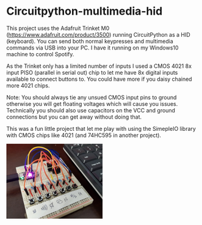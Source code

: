 # Circuitpython-multimedia-hid

This project uses the Adafruit Trinket M0 (https://www.adafruit.com/product/3500) running CircuitPython as a HID (keyboard).  You can send both normal keypresses and multimedia commands via USB into your PC.  I have it running on my Windows10 machine to control Spotify.

As the Trinket only has a limited number of inputs I used a CMOS 4021 8x input PISO (parallel in serial out) chip to let me have 8x digital inputs available to connect buttons to.  You could have more if you daisy chained more 4021 chips.

Note: You should always tie any unsued CMOS input pins to ground otherwise you will get floating voltages which will cause you issues.
Technically you should also use capacitors on the VCC and ground connections but you can get away without doing that.

This was a fun little project that let me play with using the SimepleIO library with CMOS chips like 4021 (and 74HC595 in another project).

<img src=".\media\multimedia-hid-sm.jpg" width="50%" height="auto" style="max-width:350px;margin-bottom:0; padding-bottom:0;">

